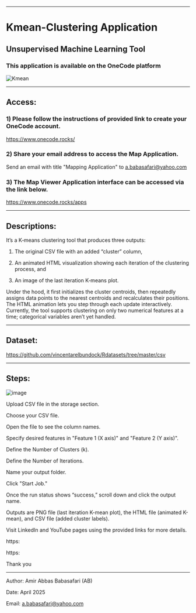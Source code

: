 --------------------------------------------------------------------------------------------------------------------------------------

# Kmean-Clustering Application
## Unsupervised Machine Learning Tool
### This application is available on the OneCode platform


![Kmean](https://github.com/user-attachments/assets/60c5da25-afda-47ac-a529-81173d9650fb)

--------------------------------------------------------------------------------------------------------------------------------------

## Access:

### 1) Please follow the instructions of provided link to create your OneCode account.
https://www.onecode.rocks/

### 2) Share your email address to access the Map Application.
Send an email with title "Mapping Application" to a.babasafari@yahoo.com

### 3) The Map Viewer Application interface can be accessed via the link below.
https://www.onecode.rocks/apps

--------------------------------------------------------------------------------------------------------------------------------------
## Descriptions:

It’s a K‑means clustering tool that produces three outputs:

1. The original CSV file with an added “cluster” column,

2. An animated HTML visualization showing each iteration of the clustering process, and

3. An image of the last iteration K‑means plot.

Under the hood, it first initializes the cluster centroids, then repeatedly assigns data points to the nearest centroids and recalculates their positions. The HTML animation lets you step through each update interactively. Currently, the tool supports clustering on only two numerical features at a time; categorical variables aren’t yet handled.

--------------------------------------------------------------------------------------------------------------------------------------
## Dataset:

https://github.com/vincentarelbundock/Rdatasets/tree/master/csv

--------------------------------------------------------------------------------------------------------------------------------------
## Steps:

![image](https://github.com/user-attachments/assets/169bd5f9-cf51-4f12-87b8-c43205ce2f0e)

Upload CSV file in the storage section.

Choose your CSV file.

Open the file to see the column names. 

Specify desired features in "Feature 1 (X axis)" and "Feature 2 (Y axis)".

Define the Number of Clusters (k). 

Define the Number of Iterations. 

Name your output folder.

Click "Start Job."

Once the run status shows “success,” scroll down and click the output name.

Outputs are PNG file (last iteration K-mean plot), the HTML file (animated K-mean), and CSV file (added cluster labels).

Visit LinkedIn and YouTube pages using the provided links for more details.

https:

https:

Thank you

--------------------------------------------------------------------------------------------------------------------------------------

Author: Amir Abbas Babasafari (AB)

Date: April 2025

Email: a.babasafari@yahoo.com

